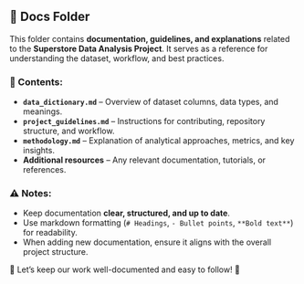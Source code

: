 ## **📁 Docs Folder**  

This folder contains **documentation, guidelines, and explanations** related to the **Superstore Data Analysis Project**. It serves as a reference for understanding the dataset, workflow, and best practices.  

### **📌 Contents:**  
- **`data_dictionary.md`** – Overview of dataset columns, data types, and meanings.  
- **`project_guidelines.md`** – Instructions for contributing, repository structure, and workflow.  
- **`methodology.md`** – Explanation of analytical approaches, metrics, and key insights.  
- **Additional resources** – Any relevant documentation, tutorials, or references.  

### **⚠️ Notes:**  
- Keep documentation **clear, structured, and up to date**.  
- Use markdown formatting (`# Headings`, `- Bullet points`, `**Bold text**`) for readability.  
- When adding new documentation, ensure it aligns with the overall project structure.  

📖 Let’s keep our work well-documented and easy to follow! 🚀
